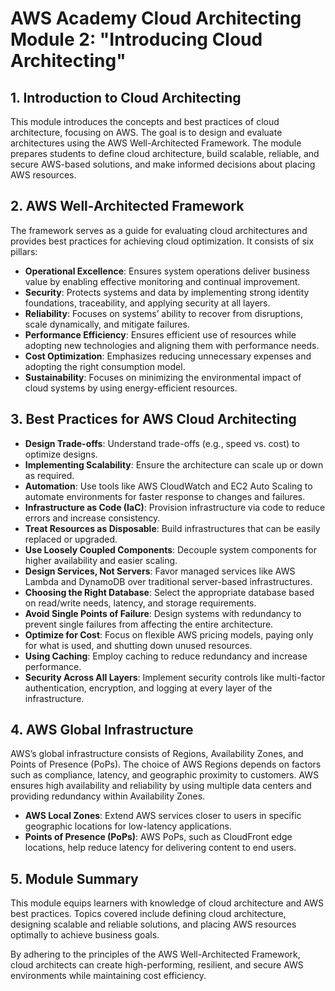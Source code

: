 
# AWS Academy Cloud Architecting Module 2: "Introducing Cloud Architecting"

## 1. Introduction to Cloud Architecting
This module introduces the concepts and best practices of cloud architecture, focusing on AWS. The goal is to design and evaluate architectures using the AWS Well-Architected Framework. The module prepares students to define cloud architecture, build scalable, reliable, and secure AWS-based solutions, and make informed decisions about placing AWS resources.

## 2. AWS Well-Architected Framework
The framework serves as a guide for evaluating cloud architectures and provides best practices for achieving cloud optimization. It consists of six pillars:
- **Operational Excellence**: Ensures system operations deliver business value by enabling effective monitoring and continual improvement.
- **Security**: Protects systems and data by implementing strong identity foundations, traceability, and applying security at all layers.
- **Reliability**: Focuses on systems’ ability to recover from disruptions, scale dynamically, and mitigate failures.
- **Performance Efficiency**: Ensures efficient use of resources while adopting new technologies and aligning them with performance needs.
- **Cost Optimization**: Emphasizes reducing unnecessary expenses and adopting the right consumption model.
- **Sustainability**: Focuses on minimizing the environmental impact of cloud systems by using energy-efficient resources.

## 3. Best Practices for AWS Cloud Architecting
- **Design Trade-offs**: Understand trade-offs (e.g., speed vs. cost) to optimize designs.
- **Implementing Scalability**: Ensure the architecture can scale up or down as required.
- **Automation**: Use tools like AWS CloudWatch and EC2 Auto Scaling to automate environments for faster response to changes and failures.
- **Infrastructure as Code (IaC)**: Provision infrastructure via code to reduce errors and increase consistency.
- **Treat Resources as Disposable**: Build infrastructures that can be easily replaced or upgraded.
- **Use Loosely Coupled Components**: Decouple system components for higher availability and easier scaling.
- **Design Services, Not Servers**: Favor managed services like AWS Lambda and DynamoDB over traditional server-based infrastructures.
- **Choosing the Right Database**: Select the appropriate database based on read/write needs, latency, and storage requirements.
- **Avoid Single Points of Failure**: Design systems with redundancy to prevent single failures from affecting the entire architecture.
- **Optimize for Cost**: Focus on flexible AWS pricing models, paying only for what is used, and shutting down unused resources.
- **Using Caching**: Employ caching to reduce redundancy and increase performance.
- **Security Across All Layers**: Implement security controls like multi-factor authentication, encryption, and logging at every layer of the infrastructure.

## 4. AWS Global Infrastructure
AWS’s global infrastructure consists of Regions, Availability Zones, and Points of Presence (PoPs). The choice of AWS Regions depends on factors such as compliance, latency, and geographic proximity to customers. AWS ensures high availability and reliability by using multiple data centers and providing redundancy within Availability Zones.

- **AWS Local Zones**: Extend AWS services closer to users in specific geographic locations for low-latency applications.
- **Points of Presence (PoPs)**: AWS PoPs, such as CloudFront edge locations, help reduce latency for delivering content to end users.

## 5. Module Summary
This module equips learners with knowledge of cloud architecture and AWS best practices. Topics covered include defining cloud architecture, designing scalable and reliable solutions, and placing AWS resources optimally to achieve business goals.

By adhering to the principles of the AWS Well-Architected Framework, cloud architects can create high-performing, resilient, and secure AWS environments while maintaining cost efficiency.

